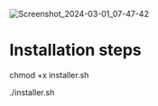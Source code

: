 ![Screenshot_2024-03-01_07-47-42](https://github.com/CyberMafiaPH/dotGit/assets/146146932/b795094a-a290-4827-833e-11a57872e028)
# Installation steps

chmod +x installer.sh

./installer.sh

